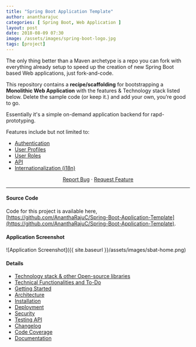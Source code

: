 ```yaml
---
title: "Spring Boot Application Template"
author: anantharajuc
categories: [ Spring Boot, Web Application ]
layout: post
date: 2018-08-09 07:30
image: /assets/images/spring-boot-logo.jpg
tags: [project]
---
```


The only thing better than a Maven archetype is a repo you can fork with everything already setup to speed up the creation of new Spring Boot based Web applications, just fork-and-code.

This repository contains a **recipe/scaffolding** for bootstrapping a **Monolithic Web Application** with the features & Technology stack listed below. Delete the sample code (or keep it.) and add your own, you’re good to go.

Essentially it's a simple on-demand application backend for rapd-prototyping.

Features include but not limited to:

- [Authentication](https://github.com/AnanthaRajuC/Spring-Boot-Application-Template/blob/master/documents/AUTHENTICATION.MD)  
- [User Profiles](https://github.com/AnanthaRajuC/Spring-Boot-Application-Template/blob/master/documents/USER_PROFILES.MD)   
- [User Roles](https://github.com/AnanthaRajuC/Spring-Boot-Application-Template/blob/master/documents/USER_ROLES.MD)   
- [API](https://github.com/AnanthaRajuC/Spring-Boot-Application-Template/blob/master/documents/API.md)  
- [Internationalization (i18n)](https://github.com/AnanthaRajuC/Spring-Boot-Application-Template/blob/master/documents/INTERNATIONALIZATION.MD) 

<p align="center">
	<a href="https://github.com/Spring-Boot-Framework/Spring-Boot-Application-Template/issues">Report Bug</a>
	·
	<a href="https://github.com/Spring-Boot-Framework/Spring-Boot-Application-Template/issues">Request Feature</a>
</p>

---

#### Source Code

Code for this project is available here, [https://github.com/AnanthaRajuC/Spring-Boot-Application-Template](https://github.com/AnanthaRajuC/Spring-Boot-Application-Template).

#### Application Screenshot  

![Application Screenshot]({{ site.baseurl }}/assets/images/sbat-home.png) 

#### Details  

- [Technology stack & other Open-source libraries](https://github.com/AnanthaRajuC/Spring-Boot-Application-Template/blob/master/documents/TECHNOLOGY_STACK.MD)  
- [Technical Functionalities and To-Do](https://github.com/AnanthaRajuC/Spring-Boot-Application-Template/blob/master/documents/TECHNICAL_FUNCTIONALITIES.MDD)  
- [Getting Started](https://github.com/AnanthaRajuC/Spring-Boot-Application-Template/blob/master/documents/GETTING_STARTED.MD)  
- [Architecture](https://github.com/AnanthaRajuC/Spring-Boot-Application-Template/blob/master/documents/ARCHITECTURE.md) 
- [Installation](https://github.com/AnanthaRajuC/Spring-Boot-Application-Template/blob/master/documents/INSTALLATION.MD)  
- [Deployment](https://github.com/AnanthaRajuC/Spring-Boot-Application-Template/blob/master/documents/DEPLOYMENT.md)  
- [Security](https://github.com/AnanthaRajuC/Spring-Boot-Application-Template/blob/master/documents/API.md)  
- [Testing API](https://github.com/AnanthaRajuC/Spring-Boot-Application-Template/blob/master/documents/TESTING.MD)  
- [Changelog](https://github.com/AnanthaRajuC/Spring-Boot-Application-Template/blob/master/documents/CHANGELOG.md) 
- [Code Coverage](https://github.com/AnanthaRajuC/Spring-Boot-Application-Template/blob/master/documents/CODE_COVERAGE.MD) 
- [Documentation](https://github.com/AnanthaRajuC/Spring-Boot-Application-Template/blob/master/documents/DOCUMENTATION.MD) 













